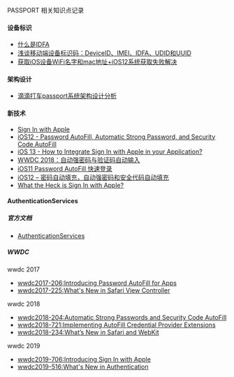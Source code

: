 
PASSPORT 相关知识点记录
#### 设备标识
* [什么是IDFA](https://www.jianshu.com/p/204372f9209d)
* [浅谈移动端设备标识码：DeviceID、IMEI、IDFA、UDID和UUID](https://www.jianshu.com/p/38f4d1a4763b)
* [获取iOS设备WiFi名字和mac地址+iOS12系统获取失败解决](https://www.jianshu.com/p/1b29dc8794d6)


#### 架构设计
* [滴滴打车passport系统架构设计分析](http://www.hello-code.com/blog/architecture/201607/6099.html)


#### 新技术
* [Sign In with Apple](https://developer.apple.com/design/human-interface-guidelines/sign-in-with-apple/overview/)
* [iOS12 - Password AutoFill, Automatic Strong Password, and Security Code AutoFill](https://developerinsider.co/ios12-password-autofill-automatic-strong-password-and-security-code-autofill/)
* [iOS 13 - How to Integrate Sign In with Apple in your Application?](https://developerinsider.co/ios-13-how-to-integrate-sign-in-with-apple-in-your-application/)
* [WWDC 2018：自动强密码与验证码自动输入](https://juejin.im/post/5b21a5fd6fb9a01e3a5ef1a9)
* [iOS11 Password AutoFill 快速登录](https://www.jianshu.com/p/5ed5d2bf3512)
* [iOS12 – 密码自动填充，自动强密码和安全代码自动填充](https://mp.weixin.qq.com/s/83-ajIMf07RJ2ZddWl54rQ)
* [What the Heck is Sign In with Apple?](https://developer.okta.com/blog/2019/06/04/what-the-heck-is-sign-in-with-apple#how-sign-in-with-apple-works-hint-it-uses-oauth-and-oidc)

#### AuthenticationServices
##### 官方文档
* [AuthenticationServices](https://developer.apple.com/documentation/authenticationservices?language=objc)

##### WWDC
wwdc 2017
* [wwdc2017-206:Introducing Password AutoFill for Apps](https://developer.apple.com/videos/play/wwdc2017/206/)
* [wwdc2017-225:What's New in Safari View Controller](https://developer.apple.com/videos/play/wwdc2017/225/)

wwdc 2018
* [wwdc2018-204:Automatic Strong Passwords and Security Code AutoFill](https://developer.apple.com/videos/play/wwdc2018/204/)
* [wwdc2018-721:Implementing AutoFill Credential Provider Extensions](https://developer.apple.com/videos/play/wwdc2018/721)
* [wwdc2018-234:What’s New in Safari and WebKit](https://developer.apple.com/videos/play/wwdc2018/234)

wwdc 2019
* [wwdc2019-706:Introducing Sign In with Apple](https://developer.apple.com/videos/play/wwdc2019/706/)
* [wwdc2019-516:What's New in Authentication](https://developer.apple.com/videos/play/wwdc2019/516/)

